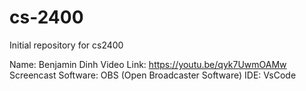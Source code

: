 # cs-2400
Initial repository for cs2400

Name: Benjamin Dinh
Video Link: https://youtu.be/qyk7UwmOAMw
Screencast Software: OBS (Open Broadcaster Software)
IDE: VsCode
